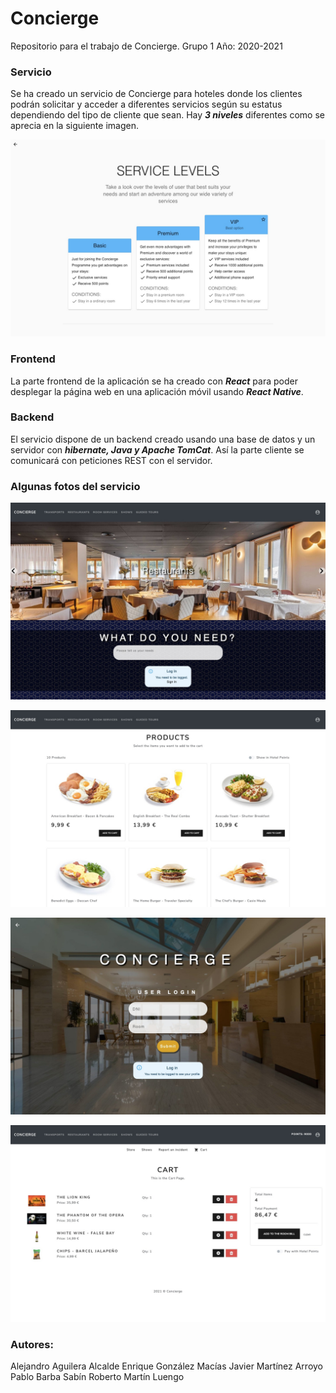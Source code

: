 # Concierge
Repositorio para el trabajo de Concierge. 
Grupo 1 
Año: 2020-2021

### Servicio
Se ha creado un servicio de Concierge para hoteles donde los clientes podrán solicitar y acceder a diferentes servicios según su estatus dependiendo del tipo de cliente que sean. Hay ***3 niveles*** diferentes como se aprecia en la siguiente imagen.

![App image3](fotos/fotoNiveles.jpeg)

### Frontend

La parte frontend de la aplicación se ha creado con ***React*** para poder desplegar la página web en una aplicación móvil usando ***React Native***.

### Backend

El servicio dispone de un backend creado usando una base de datos y un servidor con ***hibernate, Java y  Apache TomCat***. Así la parte cliente se comunicará con peticiones REST con el servidor. 

### Algunas fotos del servicio

![App image](fotos/foto1.jpeg)

![App image2](fotos/fotoComida.jpeg)

![App image4](fotos/foto2.jpeg)

![App image5](fotos/fotoCarrito.jpeg)

### Autores:

Alejandro Aguilera Alcalde
Enrique González Macías
Javier Martínez Arroyo
Pablo Barba Sabín
Roberto Martín Luengo



